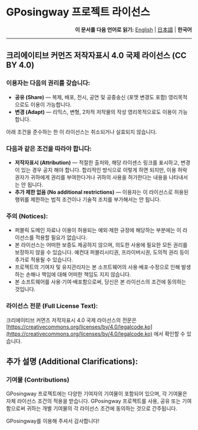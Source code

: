 # GPosingway 프로젝트 라이선스

<div align="right">
  <b>이 문서를 다음 언어로 읽기:</b>
  <a href="./license.md">English</a> | 
  <a href="./license.ja.md">日本語</a> | 
  <b>한국어</b> 
</div>

---

## 크리에이티브 커먼즈 저작자표시 4.0 국제 라이선스 (CC BY 4.0)

### 이용자는 다음의 권리를 갖습니다:

-   **공유 (Share)** — 복제, 배포, 전시, 공연 및 공중송신 (포맷 변경도 포함) 영리목적으로도 이용이 가능합니다.
-   **변경 (Adapt)** — 리믹스, 변형, 2차적 저작물의 작성 영리목적으로도 이용이 가능합니다.

아래 조건을 준수하는 한 이 라이선스는 취소되거나 실효되지 않습니다.

### 다음과 같은 조건을 따라야 합니다:

-   **저작자표시 (Attribution)** — 적절한 출처와, 해당 라이센스 링크를 표시하고, 변경이 있는 경우 공지 해야 합니다. 합리적인 방식으로 이렇게 하면 되지만, 이용 허락권자가 귀하에게 권리를 부여한다거나 귀하의 사용을 허가한다는 내용을 나타내서는 안 됩니다.
-   **추가 제한 없음 (No additional restrictions)** — 이용자는 이 라이선스로 허용된 행위를 제한하는 법적 조건이나 기술적 조치를 부가해서는 안 됩니다.

### 주의 (Notices):

-   퍼블릭 도메인 자료나 이용이 허용되는 예외‧제한 규정에 해당하는 부분에는 이 라이선스를 적용할 필요가 없습니다.
-   본 라이선스는 어떠한 보증도 제공하지 않으며, 의도한 사용에 필요한 모든 권리를 보장하지 않을 수 있습니다. 예컨대 퍼블리시티권, 프라이버시권, 도의적 권리 등이 추가로 적용될 수 있습니다.
-   프로젝트의 기여자 및 유지관리자는 본 소프트웨어의 사용·배포·수정으로 인해 발생하는 손해나 책임에 대해 어떠한 책임도 지지 않습니다.
-   본 소프트웨어를 사용·기여·배포함으로써, 당신은 본 라이선스의 조건에 동의하는 것입니다.

### 라이선스 전문 (Full License Text):

크리에이티브 커먼즈 저작자표시 4.0 국제 라이선스의 전문은 [https://creativecommons.org/licenses/by/4.0/legalcode.ko](https://creativecommons.org/licenses/by/4.0/legalcode.ko) 에서 확인할 수 있습니다.

## 추가 설명 (Additional Clarifications):

### 기여물 (Contributions)

GPosingway 프로젝트에는 다양한 기여자의 기여물이 포함되어 있으며, 각 기여물은 자체 라이선스 조건의 적용을 받습니다. GPosingway 프로젝트를 사용, 공유 또는 기여함으로써 귀하는 개별 기여물의 각 라이선스 조건에 동의하는 것으로 간주됩니다.

GPosingway를 이용해 주셔서 감사합니다!
